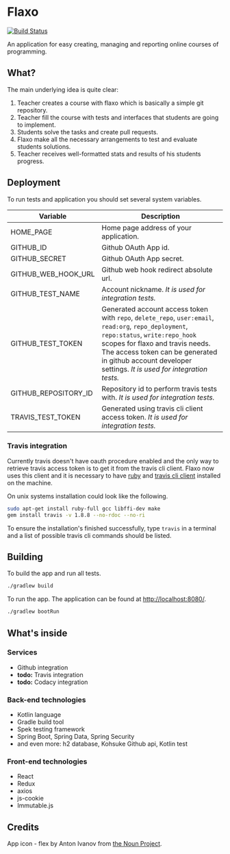 # Flaxo
[![Build Status](https://travis-ci.org/tcibinan/flaxo.svg?branch=dev)](https://travis-ci.org/tcibinan/flaxo)

An application for easy creating, managing and reporting online courses of programming.

## What?

The main underlying idea is quite clear: 

1. Teacher creates a course with flaxo which is basically a simple git repository.
2. Teacher fill the course with tests and interfaces that students are going to implement.
3. Students solve the tasks and create pull requests.
4. Flaxo make all the necessary arrangements to test and evaluate students solutions.
5. Teacher receives well-formatted stats and results of his students progress.

## Deployment

To run tests and application you should set several system variables.

| Variable | Description |
|---|---|
| HOME_PAGE | Home page address of your application. |
| GITHUB_ID | Github OAuth App id. |
| GITHUB_SECRET | Github OAuth App secret. |
| GITHUB_WEB_HOOK_URL | Github web hook redirect absolute url. |
| GITHUB_TEST_NAME | Account nickname. *It is used for integration tests.* |
| GITHUB_TEST_TOKEN | Generated account access token with `repo`, `delete_repo`, `user:email`, `read:org`, `repo_deployment`, `repo:status`, `write:repo_hook` scopes for flaxo and travis needs. The access token can be generated in github account developer settings. *It is used for integration tests.* |
| GITHUB_REPOSITORY_ID | Repository id to perform travis tests with. *It is used for integration tests.* |
| TRAVIS_TEST_TOKEN | Generated using travis cli client access token. *It is used for integration tests.* |

### Travis integration

Currently travis doesn't have oauth procedure enabled 
and the only way to retrieve travis access token is to get it from the travis cli client. 
Flaxo now uses this client and it is necessary to have [ruby](https://www.ruby-lang.org/en/documentation/installation/) 
and [travis cli client](https://github.com/travis-ci/travis.rb#installation) installed on the machine.

On unix systems installation could look like the following.
```bash
sudo apt-get install ruby-full gcc libffi-dev make
gem install travis -v 1.8.8 --no-rdoc --no-ri
```

To ensure the installation's finished successfully, type `travis` in a terminal 
and a list of possible travis cli commands should be listed.

## Building

To build the app and run all tests.

```bash
./gradlew build
```

To run the app. The application can be found at [http://localhost:8080/](http://localhost:8080/).

```bash
./gradlew bootRun
```


## What's inside

### Services
- Github integration
- **todo:** Travis integration
- **todo:** Codacy integration

### Back-end technologies
- Kotlin language
- Gradle build tool
- Spek testing framework
- Spring Boot, Spring Data, Spring Security
- and even more: h2 database, Kohsuke Github api, Kotlin test

### Front-end technologies
- React
- Redux
- axios
- js-cookie
- Immutable.js

## Credits

App icon - flex by  Anton Ivanov from [the Noun Project](https://thenounproject.com).
